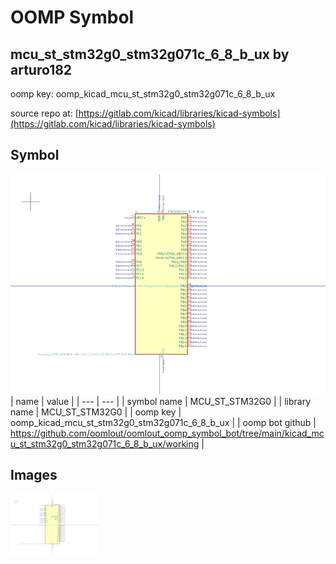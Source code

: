 # OOMP Symbol  
## mcu_st_stm32g0_stm32g071c_6_8_b_ux  by arturo182  
  
oomp key: oomp_kicad_mcu_st_stm32g0_stm32g071c_6_8_b_ux  
  
source repo at: [https://gitlab.com/kicad/libraries/kicad-symbols](https://gitlab.com/kicad/libraries/kicad-symbols)  
## Symbol  
  
[![working.png](working_600.png)](working.png)  
| name | value | 
| --- | --- | 
| symbol name | MCU_ST_STM32G0 | 
| library name | MCU_ST_STM32G0 | 
| oomp key | oomp_kicad_mcu_st_stm32g0_stm32g071c_6_8_b_ux | 
| oomp bot github | https://github.com/oomlout/oomlout_oomp_symbol_bot/tree/main/kicad_mcu_st_stm32g0_stm32g071c_6_8_b_ux/working | 
## Images  
  
[![working.png](working_140.png)](working.png)  
